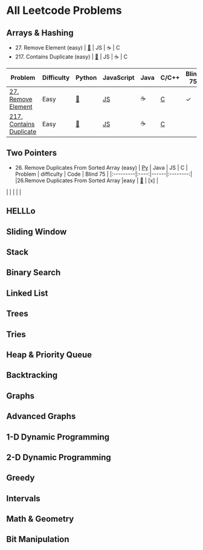 # All Leetcode Problems

## Arrays & Hashing
- 27\. Remove Element (easy)
  | [🐍](https://github.com/flenhu/leetcode/blob/main/Python/easy/27_removeElement.ipynb)
  | JS
  | ☕️
  | C
- 217\. Contains Duplicate (easy)
  | [🐍](https://github.com/flenhu/leetcode/blob/main/Python/easy/217_containsDuplicate.ipynb)
  | JS
  | ☕️
  | C

| Problem | Difficulty | Python | JavaScript | Java | C/C++ | Blind 75 |
|---------|------------|--------|------------|------|-------|----------|
| [27. Remove Element](https://leetcode.com/problems/remove-element/) | Easy | [🐍](https://github.com/flenhu/leetcode/blob/main/Python/easy/27_removeElement.ipynb)<br> | [JS](https://github.com/flenhu/leetcode)<br> | ☕️<br> | [C](https://github.com/flenhu/leetcode)<br> | ✓ |
| [217. Contains Duplicate](https://leetcode.com/problems/contains-duplicate/) | Easy | [🐍](https://github.com/flenhu/leetcode/blob/main/Python/easy/217_containsDuplicate.ipynb)<br> | [JS](https://github.com/flenhu/leetcode)<br> | ☕️<br> | [C](https://github.com/flenhu/leetcode)<br> |  |


## Two Pointers


- 26\. Remove Duplicates From Sorted Array (easy) 
| [Py](https://github.com/flenhu/leetcode/blob/main/Python/easy/26_removeDuplicatesFromSortedArray.ipynb)
| Java
| JS 
| C
| Problem | difficulty | Code | Blind 75 |
|:---------|:----:|------|:--------:|
|26.Remove Duplicates From Sorted Array |easy | [🐍](https://github.com/flenhu/leetcode/blob/main/Python/easy/26_removeDuplicatesFromSortedArray.ipynb)    | [x]  |

|         |            |      |          |

HELLLo
-  

## Sliding Window

## Stack

## Binary Search

## Linked List

## Trees

## Tries

## Heap & Priority Queue

## Backtracking 

## Graphs

## Advanced Graphs

## 1-D Dynamic Programming

## 2-D Dynamic Programming 

## Greedy

## Intervals

## Math & Geometry

## Bit Manipulation

